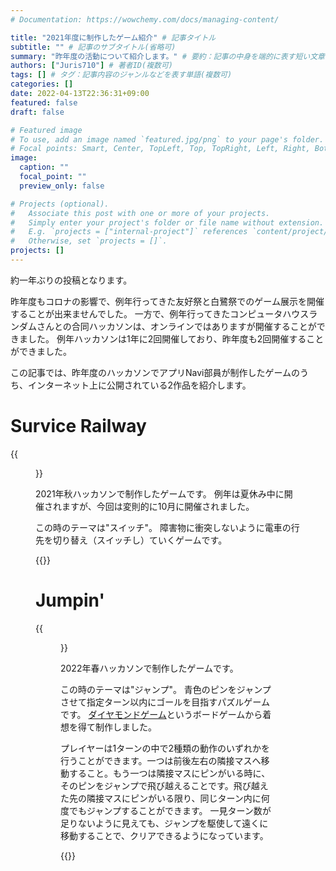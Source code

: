 ```yaml
---
# Documentation: https://wowchemy.com/docs/managing-content/

title: "2021年度に制作したゲーム紹介" # 記事タイトル
subtitle: "" # 記事のサブタイトル(省略可)
summary: "昨年度の活動について紹介します。" # 要約：記事の中身を端的に表す短い文章
authors: ["Juris710"] # 著者ID(複数可)
tags: [] # タグ：記事内容のジャンルなどを表す単語(複数可)
categories: []
date: 2022-04-13T22:36:31+09:00
featured: false
draft: false

# Featured image
# To use, add an image named `featured.jpg/png` to your page's folder.
# Focal points: Smart, Center, TopLeft, Top, TopRight, Left, Right, BottomLeft, Bottom, BottomRight.
image:
  caption: ""
  focal_point: ""
  preview_only: false

# Projects (optional).
#   Associate this post with one or more of your projects.
#   Simply enter your project's folder or file name without extension.
#   E.g. `projects = ["internal-project"]` references `content/project/deep-learning/index.md`.
#   Otherwise, set `projects = []`.
projects: []
---
```

約一年ぶりの投稿となります。

昨年度もコロナの影響で、例年行ってきた友好祭と白鷺祭でのゲーム展示を開催することが出来ませんでした。
一方で、例年行ってきたコンピュータハウスランダムさんとの合同ハッカソンは、オンラインではありますが開催することができました。
例年ハッカソンは1年に2回開催しており、昨年度も2回開催することができました。

この記事では、昨年度のハッカソンでアプリNavi部員が制作したゲームのうち、インターネット上に公開されている2作品を紹介します。

# Survice Railway

{{<figure src="survice-railway.png" caption="Survice Railwayのスクリーンショット" >}}

2021年秋ハッカソンで制作したゲームです。
例年は夏休み中に開催されますが、今回は変則的に10月に開催されました。

この時のテーマは"スイッチ"。
障害物に衝突しないように電車の行先を切り替え（スイッチし）ていくゲームです。

{{<cta cta_text="Survice Railwayをプレイする（新しいタブに別サイトが開きます）" cta_link="https://resources.opuappnavi.com/works/hackathon2021fall/survive-railway/webgl/" cta_new_tab="true" >}}

# Jumpin'

{{<figure src="jumpin.png" caption="Jumpin'のスクリーンショット" >}}

2022年春ハッカソンで制作したゲームです。

この時のテーマは"ジャンプ"。
青色のピンをジャンプさせて指定ターン以内にゴールを目指すパズルゲームです。
[ダイヤモンドゲーム](https://ja.wikipedia.org/wiki/%E3%83%80%E3%82%A4%E3%83%A4%E3%83%A2%E3%83%B3%E3%83%89%E3%82%B2%E3%83%BC%E3%83%A0)というボードゲームから着想を得て制作しました。

プレイヤーは1ターンの中で2種類の動作のいずれかを行うことができます。一つは前後左右の隣接マスへ移動すること。もう一つは隣接マスにピンがいる時に、そのピンをジャンプで飛び越えることです。飛び越えた先の隣接マスにピンがいる限り、同じターン内に何度でもジャンプすることができます。
一見ターン数が足りないように見えても、ジャンプを駆使して遠くに移動することで、クリアできるようになっています。

{{<cta cta_text="Jumpin'をプレイする（新しいタブに別サイトが開きます）" cta_link="https://resources.opuappnavi.com/works/hackathon2022spring/jumpin/webgl/" cta_new_tab="true" >}}
